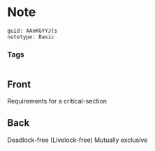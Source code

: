 # Note
```
guid: AAnKGYYJ(s
notetype: Basic
```

### Tags
```
```

## Front
Requirements for a critical-section

## Back
Deadlock-free (Livelock-free)
Mutually exclusive
